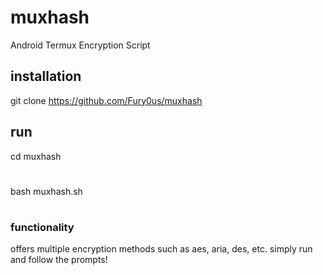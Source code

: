 # muxhash
Android Termux Encryption Script
## installation
git clone https://github.com/Fury0us/muxhash
## run
cd muxhash
#
bash muxhash.sh
#
### functionality
offers multiple encryption methods such as aes, aria, des, etc.
simply run and follow the prompts!
